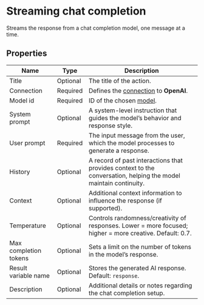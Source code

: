 
# Streaming chat completion

Streams the response from a chat completion model, one message at a time.


 
## Properties

| Name                  | Type      | Description |
|-----------------------|-----------|-------------|
| Title                 | Optional  | The title of the action. |
| Connection            | Required  | Defines the [connection](openai-connection.md) to **OpenAI**. |
| Model id              | Required  | ID of the chosen [model](https://platform.openai.com/docs/models). |
| System prompt         | Optional  | A system-level instruction that guides the model’s behavior and response style. |
| User prompt           | Required  | The input message from the user, which the model processes to generate a response. |
| History               | Optional  | A record of past interactions that provides context to the conversation, helping the model maintain continuity. |
| Context               | Optional  | Additional context information to influence the response (if supported). |
| Temperature           | Optional  | Controls randomness/creativity of responses. Lower = more focused; higher = more creative. Default: 0.7. |
| Max completion tokens | Optional  | Sets a limit on the number of tokens in the model’s response. |
| Result variable name  | Optional  | Stores the generated AI response. Default: `response`. |
| Description           | Optional  | Additional details or notes regarding the chat completion setup. |

<br/>


